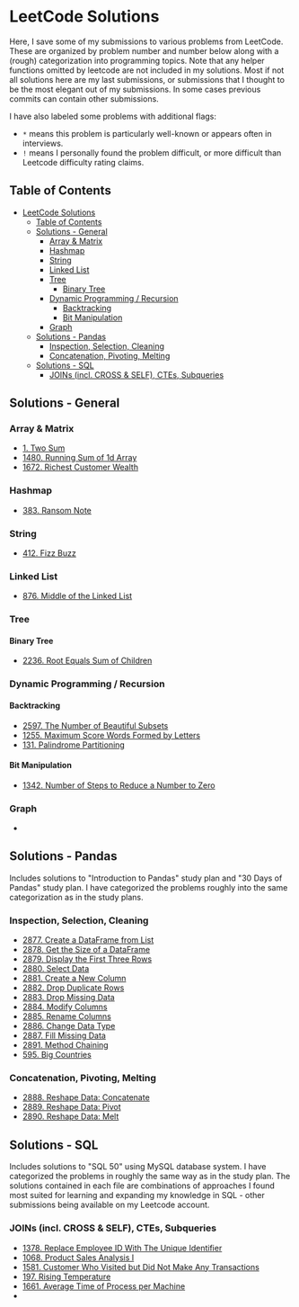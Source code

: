 # LeetCode Solutions

Here, I save some of my submissions to various problems from LeetCode. These are organized by problem number and number below along with a (rough) categorization into programming topics. Note that any helper functions omitted by leetcode are not included in my solutions. Most if not all solutions here are my last submissions, or submissions that I thought to be the most elegant out of my submissions. In some cases previous commits can contain other submissions.

I have also labeled some problems with additional flags: 
- `*` means this problem is particularly well-known or appears often in interviews. 
- `!` means I personally found the problem difficult, or more difficult than Leetcode difficulty rating claims.

## Table of Contents
- [LeetCode Solutions](#leetcode-solutions)
  - [Table of Contents](#table-of-contents)
  - [Solutions - General](#solutions---general)
    - [Array \& Matrix](#array--matrix)
    - [Hashmap](#hashmap)
    - [String](#string)
    - [Linked List](#linked-list)
    - [Tree](#tree)
      - [Binary Tree](#binary-tree)
    - [Dynamic Programming / Recursion](#dynamic-programming--recursion)
      - [Backtracking](#backtracking)
      - [Bit Manipulation](#bit-manipulation)
    - [Graph](#graph)
  - [Solutions - Pandas](#solutions---pandas)
    - [Inspection, Selection, Cleaning](#inspection-selection-cleaning)
    - [Concatenation, Pivoting, Melting](#concatenation-pivoting-melting)
  - [Solutions - SQL](#solutions---sql)
    - [JOINs (incl. CROSS \& SELF), CTEs, Subqueries](#joins-incl-cross--self-ctes-subqueries)

## Solutions - General

### Array & Matrix
- [1. Two Sum](./easy/1.py)
- [1480. Running Sum of 1d Array](./easy/1480.py)
- [1672. Richest Customer Wealth](./easy/1672.py)

### Hashmap
- [383. Ransom Note](./easy/383.py)

### String
- [412. Fizz Buzz](./easy/412.py)

### Linked List
- [876. Middle of the Linked List](./easy/876.py)

### Tree
#### Binary Tree
- [2236. Root Equals Sum of Children](./easy/2236.py)

### Dynamic Programming / Recursion
#### Backtracking
- [2597. The Number of Beautiful Subsets](./medium/2597.py)
- [1255. Maximum Score Words Formed by Letters](./hard/1255.py)
- [131. Palindrome Partitioning](./medium/131.py)

#### Bit Manipulation
- [1342. Number of Steps to Reduce a Number to Zero](./easy/1342.py)

### Graph
-

## Solutions - Pandas
Includes solutions to "Introduction to Pandas" study plan and "30 Days of Pandas" study plan. I have categorized the problems roughly into the same categorization as in the study plans.

### Inspection, Selection, Cleaning
- [2877. Create a DataFrame from List](./easy/2877.py)
- [2878. Get the Size of a DataFrame](./easy/2878.py)
- [2879. Display the First Three Rows](.easy/2879.py)
- [2880. Select Data](./easy/2880.py)
- [2881. Create a New Column](./easy/2881.py)
- [2882. Drop Duplicate Rows](./easy/2882.py)
- [2883. Drop Missing Data](./easy/2883.py)
- [2884. Modify Columns](./easy/2884.py)
- [2885. Rename Columns](./easy/2885.py)
- [2886. Change Data Type](./easy/2886.py)
- [2887. Fill Missing Data](./easy/2887.py)
- [2891. Method Chaining](./easy/2888.py)
- [595. Big Countries](./easy/595.py)

### Concatenation, Pivoting, Melting
- [2888. Reshape Data: Concatenate](./easy/2889.py)
- [2889. Reshape Data: Pivot](./easy/2890.py)
- [2890. Reshape Data: Melt](./easy/2891.py)

## Solutions - SQL
Includes solutions to "SQL 50" using MySQL database system. I have categorized the problems in roughly the same way as in the study plan. The solutions contained in each file are combinations of approaches I found most suited for learning and expanding my knowledge in SQL - other submissions being available on my Leetcode account.
### JOINs (incl. CROSS & SELF), CTEs, Subqueries
- [1378. Replace Employee ID With The Unique Identifier](./easy/1378.sql)
- [1068. Product Sales Analysis I](./easy/1068.sql)
- [1581. Customer Who Visited but Did Not Make Any Transactions](./easy/1581.sql)
- [197. Rising Temperature](./easy/197.sql)
- [1661. Average Time of Process per Machine](./easy/1661.sql)
- 